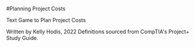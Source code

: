 #Planning Project Costs

Text Game to Plan Project Costs


Written by Kelly Hodis, 2022
Definitions sourced from CompTIA's Project+ Study Guide.
